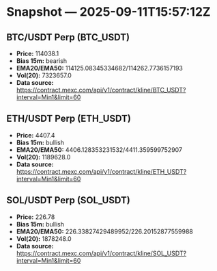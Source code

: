 # Snapshot — 2025-09-11T15:57:12Z

## BTC/USDT Perp (BTC_USDT)
- **Price:** 114038.1
- **Bias 15m:** bearish
- **EMA20/EMA50:** 114125.08345334682/114262.7736157193
- **Vol(20):** 7323657.0
- **Data source:** https://contract.mexc.com/api/v1/contract/kline/BTC_USDT?interval=Min1&limit=60

## ETH/USDT Perp (ETH_USDT)
- **Price:** 4407.4
- **Bias 15m:** bullish
- **EMA20/EMA50:** 4406.128353231532/4411.359599752907
- **Vol(20):** 1189628.0
- **Data source:** https://contract.mexc.com/api/v1/contract/kline/ETH_USDT?interval=Min1&limit=60

## SOL/USDT Perp (SOL_USDT)
- **Price:** 226.78
- **Bias 15m:** bullish
- **EMA20/EMA50:** 226.33827429489952/226.20152877559988
- **Vol(20):** 1878248.0
- **Data source:** https://contract.mexc.com/api/v1/contract/kline/SOL_USDT?interval=Min1&limit=60
